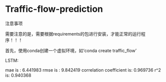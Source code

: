 # Traffic-flow-prediction

注意事项

需要注意的是，需要根据requirements的包进行安装，才能正常的运行程序！！！

首先，使用conda创建一个虚拟环境，如‘conda create traffic_flow’


LSTM:

mae is : 6.441983
rmse is : 9.842419
correlation coefficient is: 0.969736
r^2 is: 0.940368